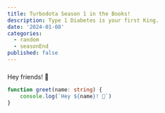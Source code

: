 ```yaml
---
title: Turbodota Season 1 in the Books!
description: Type 1 Diabetes is your first King.
date: '2024-01-08'
categories:
  - random
  - seasonEnd
published: false
---
```


### 

Hey friends! 👋

```ts
function greet(name: string) {
	console.log(`Hey ${name}! 👋`)
}
```